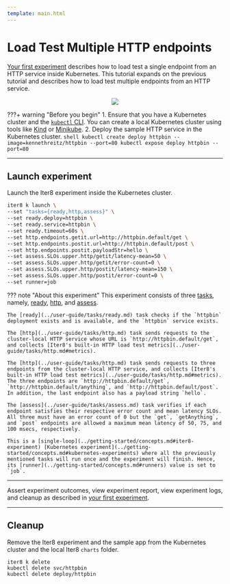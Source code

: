 ```yaml
---
template: main.html
---
```


# Load Test Multiple HTTP endpoints

[Your first experiment](../getting-started/your-first-experiment.md) describes how to load test a single endpoint from an HTTP service inside Kubernetes. This tutorial expands on the previous tutorial and describes how to load test multiple endpoints from an HTTP service.

<p align='center'>
  <img alt-text="load-test-http" src="../../getting-started/images/http.png" />
</p>

???+ warning "Before you begin"
    1. Ensure that you have a Kubernetes cluster and the [`kubectl` CLI](https://kubernetes.io/docs/reference/kubectl/). You can create a local Kubernetes cluster using tools like [Kind](https://kind.sigs.k8s.io/) or [Minikube](https://minikube.sigs.k8s.io/docs/).
    2. Deploy the sample HTTP service in the Kubernetes cluster.
    ```shell
    kubectl create deploy httpbin --image=kennethreitz/httpbin --port=80
    kubectl expose deploy httpbin --port=80
    ```

***

## Launch experiment
Launch the Iter8 experiment inside the Kubernetes cluster.

```bash
iter8 k launch \
--set "tasks={ready,http,assess}" \
--set ready.deploy=httpbin \
--set ready.service=httpbin \
--set ready.timeout=60s \
--set http.endpoints.getit.url=http://httpbin.default/get \
--set http.endpoints.postit.url=http://httpbin.default/post \
--set http.endpoints.postit.payloadStr=hello \
--set assess.SLOs.upper.http/getit/latency-mean=50 \
--set assess.SLOs.upper.http/getit/error-count=0 \
--set assess.SLOs.upper.http/postit/latency-mean=150 \
--set assess.SLOs.upper.http/postit/error-count=0 \
--set runner=job
```

??? note "About this experiment"
    This experiment consists of three [tasks](../getting-started/concepts.md#iter8-experiment), namely, [ready](../user-guide/tasks/ready.md), [http](../user-guide/tasks/http.md), and [assess](../user-guide/tasks/assess.md). 
    
    The [ready](../user-guide/tasks/ready.md) task checks if the `httpbin` deployment exists and is available, and the `httpbin` service exists. 
    
    The [http](../user-guide/tasks/http.md) task sends requests to the cluster-local HTTP service whose URL is `http://httpbin.default/get`, and collects [Iter8's built-in HTTP load test metrics](../user-guide/tasks/http.md#metrics). 

    The [http](../user-guide/tasks/http.md) task sends requests to three endpoints from the cluster-local HTTP service, and collects [Iter8's built-in HTTP load test metrics](../user-guide/tasks/http.md#metrics). The three endpoints are `http://httpbin.default/get`, `http://httpbin.default/anything`, and `http://httpbin.default/post`. In addition, the last endpoint also has a payload string `hello`.
    
    The [assess](../user-guide/tasks/assess.md) task verifies if each endpoint satisfies their respective error count and mean latency SLOs. All three must have an error count of 0 but the `get`, `getAnything`, and `post` endpoints are allowed a maximum mean latency of 50, 75, and 100 msecs, respectively.
    
    This is a [single-loop](../getting-started/concepts.md#iter8-experiment) [Kubernetes experiment](../getting-started/concepts.md#kubernetes-experiments) where all the previously mentioned tasks will run once and the experiment will finish. Hence, its [runner](../getting-started/concepts.md#runners) value is set to `job`.

***

Assert experiment outcomes, view experiment report, view experiment logs, and cleanup as described in [your first experiment](../getting-started/your-first-experiment.md).

***

## Cleanup
Remove the Iter8 experiment and the sample app from the Kubernetes cluster and the local Iter8 `charts` folder.

```shell
iter8 k delete
kubectl delete svc/httpbin
kubectl delete deploy/httpbin
```